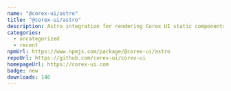 ```yaml
---
name: "@corex-ui/astro"
title: "@corex-ui/astro"
description: Astro integration for rendering Corex UI static components post build.
categories:
  - uncategorized
  - recent
npmUrl: https://www.npmjs.com/package/@corex-ui/astro
repoUrl: https://github.com/corex-ui/corex-ui
homepageUrl: https://corex-ui.com
badge: new
downloads: 146
---
```

